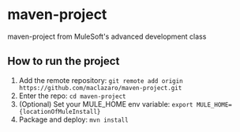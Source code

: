 # maven-project
maven-project from MuleSoft's advanced development class
## How to run the project
1. Add the remote repository: `git remote add origin https://github.com/maclazaro/maven-project.git`
2. Enter the repo: `cd maven-project`
3. (Optional) Set your MULE_HOME env variable: `export MULE_HOME={locationOfMuleInstall}`
4. Package and deploy: `mvn install`

